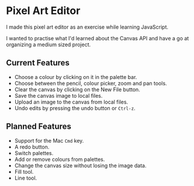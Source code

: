 # Pixel Art Editor
I made this pixel art editor as an exercise while learning JavaScript.

I wanted to practise what I'd learned about the Canvas API and have a go at organizing a medium sized project.

## Current Features
* Choose a colour by clicking on it in the palette bar.
* Choose between the pencil, colour picker, zoom and pan tools.
* Clear the canvas by clicking on the New File button.
* Save the canvas image to local files.
* Upload an image to the canvas from local files.
* Undo edits by pressing the undo button or `Ctrl-z`.

## Planned Features
* Support for the Mac `Cmd` key.
* A redo button.
* Switch palettes.
* Add or remove colours from palettes.
* Change the canvas size without losing the image data.
* Fill tool.
* Line tool.
